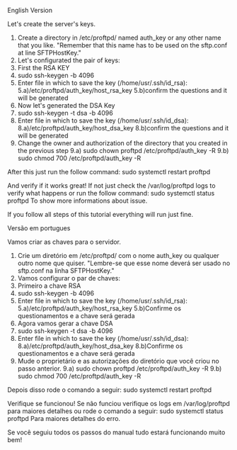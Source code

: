 English Version

Let's create the server's keys.
1) Create a directory in /etc/proftpd/ named auth_key or any other name that you like. "Remember that this name has to be used on the sftp.conf at line SFTPHostKey."
2) Let's configurated the pair of keys:
3) First the RSA KEY
4) sudo ssh-keygen -b 4096
5) Enter file in which to save the key (/home/usr/.ssh/id_rsa):
  5.a)/etc/proftpd/auth_key/host_rsa_key
  5.b)confirm the questions and it will be generated
6) Now let's generated the DSA Key
7) sudo ssh-keygen -t dsa -b 4096
8) Enter file in which to save the key (/home/usr/.ssh/id_dsa):
  8.a)/etc/proftpd/auth_key/host_dsa_key
  8.b)confirm the questions and it will be generated
9) Change the owner and authorization of the directory that you created in the previous step
  9.a) sudo chown proftpd /etc/proftpd/auth_key -R
  9.b) sudo chmod 700 /etc/proftpd/auth_key -R
  
After this just run the follow command:
sudo systemctl restart proftpd

And verify if it works great! If not just check the /var/log/proftpd logs to verify what happens or run the follow command:
sudo systemctl status proftpd
To show more informations about issue.

If you follow all steps of this tutorial everything will run just fine.

Versão em portugues

Vamos criar as chaves para o servidor.
1) Crie um diretório em /etc/proftpd/ com o nome auth_key ou qualquer outro nome que quiser. "Lembre-se que esse nome deverá ser usado no sftp.conf na linha SFTPHostKey."
2) Vamos configurar o par de chaves:
3) Primeiro a chave RSA
4) sudo ssh-keygen -b 4096
5) Enter file in which to save the key (/home/usr/.ssh/id_rsa):
  5.a)/etc/proftpd/auth_key/host_rsa_key
  5.b)Confirme os questionamentos e a chave será gerada
6) Agora vamos gerar a chave DSA
7) sudo ssh-keygen -t dsa -b 4096
8) Enter file in which to save the key (/home/usr/.ssh/id_dsa):
  8.a)/etc/proftpd/auth_key/host_dsa_key
  8.b)Confirme os questionamentos e a chave será gerada
9) Mude o proprietário e as autorizações do diretório que você criou no passo anterior.
  9.a) sudo chown proftpd /etc/proftpd/auth_key -R
  9.b) sudo chmod 700 /etc/proftpd/auth_key -R
  
Depois disso rode o comando a seguir:
sudo systemctl restart proftpd

Verifique se funcionou! Se não funciou verifique os logs em /var/log/proftpd para maiores detalhes ou rode o comando a seguir:
sudo systemctl status proftpd
Para maiores detalhes do erro.

Se você seguiu todos os passos do manual tudo estará funcionando muito bem!
